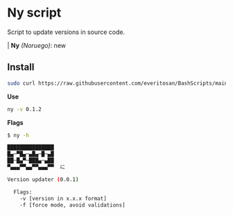 # Ny script
Script to update versions in source code.

| **Ny** *(Noruego)*: new

## Install

```bash
sudo curl https://raw.githubusercontent.com/everitosan/BashScripts/main/ny/ny.sh -o /usr/local/bin/ny && sudo chmod +X /usr/local/bin/ny
```


**Use**

```bash
ny -v 0.1.2
```

**Flags**

```bash 
$ ny -h

███████████████
█▄─▀█▄─▄█▄─█─▄█
██─█▄▀─███▄─▄██
▀▄▄▄▀▀▄▄▀▀▄▄▄▀▀  に

Version updater (0.0.1)

  Flags:
    -v [version in x.x.x format]
    -f [force mode, avoid validations]

```
